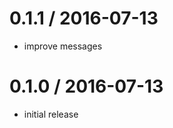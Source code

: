 
0.1.1 / 2016-07-13
==================

  * improve messages

0.1.0 / 2016-07-13
==================

  * initial release


